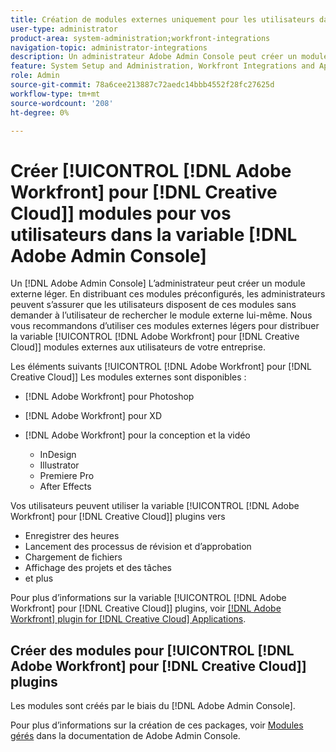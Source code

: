 ```yaml
---
title: Création de modules externes uniquement pour les utilisateurs dans Adobe Admin Console
user-type: administrator
product-area: system-administration;workfront-integrations
navigation-topic: administrator-integrations
description: Un administrateur Adobe Admin Console peut créer un module externe léger. En distribuant ces modules préconfigurés, les administrateurs peuvent s’assurer que les utilisateurs disposent de ces modules sans demander à l’utilisateur de rechercher le module externe lui-même. Nous vous recommandons d’utiliser ces modules externes légers pour distribuer les modules externes Adobe Workfront for Creative Cloud aux utilisateurs de votre entreprise.
feature: System Setup and Administration, Workfront Integrations and Apps
role: Admin
source-git-commit: 78a6cee213887c72aedc14bbb4552f28fc27625d
workflow-type: tm+mt
source-wordcount: '208'
ht-degree: 0%

---
```


# Créer [!UICONTROL [!DNL Adobe Workfront] pour [!DNL Creative Cloud]] modules pour vos utilisateurs dans la variable [!DNL Adobe Admin Console]

Un [!DNL Adobe Admin Console] L’administrateur peut créer un module externe léger. En distribuant ces modules préconfigurés, les administrateurs peuvent s’assurer que les utilisateurs disposent de ces modules sans demander à l’utilisateur de rechercher le module externe lui-même. Nous vous recommandons d’utiliser ces modules externes légers pour distribuer la variable [!UICONTROL [!DNL Adobe Workfront] pour [!DNL Creative Cloud]] modules externes aux utilisateurs de votre entreprise.

Les éléments suivants [!UICONTROL [!DNL Adobe Workfront] pour [!DNL Creative Cloud]] Les modules externes sont disponibles :

* [!DNL Adobe Workfront] pour Photoshop
* [!DNL Adobe Workfront] pour XD
* [!DNL Adobe Workfront] pour la conception et la vidéo

   * InDesign
   * Illustrator
   * Premiere Pro
   * After Effects

Vos utilisateurs peuvent utiliser la variable [!UICONTROL [!DNL Adobe Workfront] pour [!DNL Creative Cloud]] plugins vers

* Enregistrer des heures
* Lancement des processus de révision et d’approbation
* Chargement de fichiers
* Affichage des projets et des tâches
* et plus

Pour plus d’informations sur la variable [!UICONTROL [!DNL Adobe Workfront] pour [!DNL Creative Cloud]] plugins, voir [[!DNL Adobe Workfront] plugin for [!DNL Creative Cloud] Applications](/help/quicksilver/workfront-integrations-and-apps/adobe-workfront-for-creative-cloud/wf-adobe-cc.md).

## Créer des modules pour [!UICONTROL [!DNL Adobe Workfront] pour [!DNL Creative Cloud]] plugins

Les modules sont créés par le biais du [!DNL Adobe Admin Console].

Pour plus d’informations sur la création de ces packages, voir [Modules gérés](https://helpx.adobe.com/enterprise/using/create-nul-packages.html#managed-packages) dans la documentation de Adobe Admin Console.

